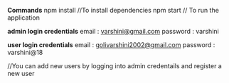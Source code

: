 **Commands**
npm install       //To install dependencies
npm start        // To run the application


**admin login credentials**
email : varshini@gmail.com
password : varshini

**user login credentials**
email : golivarshini2002@gmail.com
password : varshini@18


//You can add new users by logging into admin credentails and register a new user
